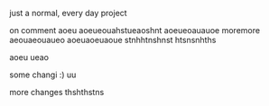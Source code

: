 just a normal, every day project

on comment
aoeu
aoeueouahstueaoshnt
aoeueoauauoe
moremore
aeouaeouaueo
aoeuaoeuaoue
stnhhtnshnst
htsnsnhths

aoeu
ueao

some changi
:)
uu

more changes
thshthstns
